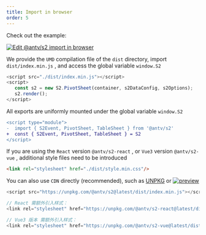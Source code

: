 ```yaml
---
title: Import in browser
order: 5
---
```


Check out the example:

[![Edit @antv/s2 import in browser](https://codesandbox.io/static/img/play-codesandbox.svg)](https://codesandbox.io/s/antv-s2-import-in-browser-z6uspx?autoresize=1\&fontsize=14\&hidenavigation=1\&theme=dark)

We provide the `UMD` compilation file of the `dist` directory, import `dist/index.min.js` , and access the global variable `window.S2`

```ts
<script src="./dist/index.min.js"></script>
<script>
   const s2 = new S2.PivotSheet(container, s2DataConfig, s2Options);
   s2.render();
</script>
```

All exports are uniformly mounted under the global variable `window.S2`

```diff
<script type="module">
-  import { S2Event, PivotSheet, TableSheet } from '@antv/s2'
+  const { S2Event, PivotSheet, TableSheet } = S2
</script>
```

If you are using the `React` version `@antv/s2-react` , or `Vue3` version `@antv/s2-vue` , additional style files need to be introduced

```html
<link rel="stylesheet" href="./dist/style.min.css"/>
```

You can also use `CDN` directly (recommended), such as [UNPKG](https://unpkg.com/@antv/s2@latest) or [![preview](https://data.jsdelivr.com/v1/package/npm/@antv/s2/badge)](https://www.jsdelivr.com/package/npm/@antv/s2)

```js
<script src="https://unpkg.com/@antv/s2@latest/dist/index.min.js"></script>

// React 需额外引入样式：
<link rel="stylesheet" href="https://unpkg.com/@antv/s2-react@latest/dist/style.min.css"/>

// Vue3 版本 需额外引入样式：
<link rel="stylesheet" href="https://unpkg.com/@antv/s2-vue@latest/dist/style.min.css"/>
```
